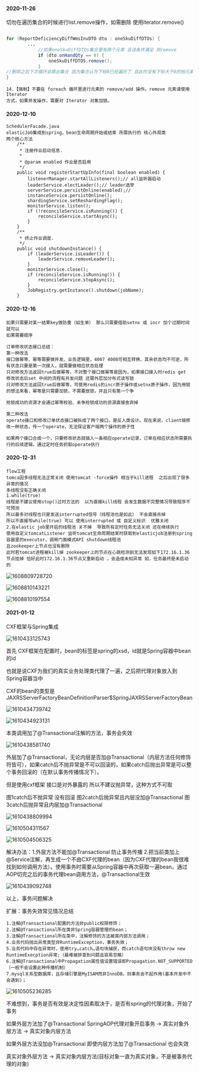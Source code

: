 

#### 2020-11-26

切勿在遍历集合的时候进行list.remove操作，如需删除 使用iterator.remove()

```java

for (ReportDeficiencyDiffWmsInvDTO dto : oneSkuDiffDTOs) {
		...
            //如果oneSkuDiffDTOs集合里有两个元素 且该条件满足 则remove
            if (dto.onHandQty == 0) {
                oneSkuDiffDTOS.remove();
            }
//删除之后下次循环会跳出集合 因为集合认为下标0已经遍历了 且此时没有下标大于0的他元素了
}
```



```
14.【强制】不要在 foreach 循环里进行元素的 remove/add 操作。remove 元素请使用 Iterator
方式，如果并发操作，需要对 Iterator 对象加锁。
```



#### 2020-12-10

```
SchedulerFacade.java
elasticJob集成到spring，bean生命周期开始或结束 所需执行的 核心外观类
两个核心方法
	/**
     * 注册作业启动信息.
     * 
     * @param enabled 作业是否启用
     */
    public void registerStartUpInfo(final boolean enabled) {
        listenerManager.startAllListeners();// all监听器启动
        leaderService.electLeader();// leader选举
        serverService.persistOnline(enabled);// 
        instanceService.persistOnline();
        shardingService.setReshardingFlag();
        monitorService.listen();
        if (!reconcileService.isRunning()) {
            reconcileService.startAsync();
        }
    }
    /**
     * 终止作业调度.
     */
    public void shutdownInstance() {
        if (leaderService.isLeader()) {
            leaderService.removeLeader();
        }
        monitorService.close();
        if (reconcileService.isRunning()) {
            reconcileService.stopAsync();
        }
        JobRegistry.getInstance().shutdown(jobName);
    }
```



#### 2020-12-16

```
如果只需要对某一结果key做防重（如生单） 那么只需要借助setnx 或 incr 加个过期时间就可以
如果需要顺序

订单修改状态接口总结：
第一种改法
接口做幂等、幂等需要做并发、业务逻辑里，4007 4008可相互转换、其余状态均不可逆，所有状态只要是第一次接入，就需要做相应状态处理
只对修改方法返回true后做幂等，不对整个接口做幂等是因为，如果接口接入时redis get 修改状态后set 中间的流程有并发问题 还需外层加分布式读写锁	
只对修改方法返回true后做幂等，可使用redis的incr原子操作或setnx原子操作，因为用锁的想法来看，幂等是只需要加锁，不需要放锁，并且只有第一个争

抢锁成功的资源才会通过幂等校验、未争抢锁成功的资源直接舍弃掉

第二种改法
operate接口和修改订单状态接口被拆成了两个接口，是反人类设计。现在来说，client端修改一种状态，传一个operate，无法保证客户端两个操作的原子性

如果两个接口合成一个，只要修改状态就插入一条相应operate记录，订单在相应状态所需要执行的后续逻辑，通过定时任务抓取operate执行
```



#### 2020-12-31

```
flow工程
tomca因多线程无法正常关闭 使用tomcat -force操作 相当于kill进程  之后出现了很多异常的情况
多线程没有正确关闭
1.while(true) 
线程是不建议使用stop()过时方法的  以为直接kill线程 会发生数据不完整情况导致程序不可预测
所以最多对线程也只是发送interrupted信号（线程池也是如此） 不会直接杀掉
所以不直接写while(true) 可以 使用interrupted 或 自定义标识  优雅关闭
2.在elastic job里开启的线程池 关不掉  导致所有定时任务无法关闭 还在继续执行
使用自定义tomcatListener 监听tomcat生命周期结束时获取到elasticjob注册到spring容器里的executor，调用门面模式API shutdown线程池
且zookeeper上节点也没有删除
此时若tomcat进程被kill掉 zookeeper上的节点在心跳检测前无法发现如下172.16.1.36节点挂掉 恰好此时172.16.1.36节点又重新启动 ，会造成未知异常 如，任务最终是未启动的  

```

![1608809728720](E:\ChunBo相关\笔记\1608809728720.png)

![1608810143221](E:\ChunBo相关\笔记\1608810143221.png)

![1608810197554](E:\ChunBo相关\笔记\1608810197554.png)



#### 2021-01-12

CXF框架与Spring集成

![1610433125743](E:\ChunBo相关\笔记\1610433125743.png)

首先 CXF框架在配置时，bean的标签是spring的xsd，id就是Spring容器中bean的id

也就是说CXF为我们的真实业务处理类代理了一遍，之后把代理对象放入到Spring容器当中

CXF的bean的类型是JAXRSServerFactoryBeanDefinitionParser$SpringJAXRSServerFactoryBean

![1610434739742](E:\ChunBo相关\笔记\1610434739742.png)

![1610434923131](E:\ChunBo相关\笔记\1610434923131.png)

本类调用加了@Transactional注解的方法，事务会失效

![1610438581740](E:\ChunBo相关\笔记\1610438581740.png)

外层加了@Transactional，无论内层是否加@Transactional（内层方法任何修饰符皆可），如果catch后不抛异常是不可以回滚的，如果catch后抛出异常是可以整个事务回滚的（在默认事务传播情况下）。

但是使用cxf框架 接口是对外暴露的 所以不建议抛异常，这种方式不可取

图1catch后不抛异常 没有回滚 图2catch后抛异常且内层没加@Transactional  图3catch后抛异常且内层加@Transactional 

![1610438809994](E:\ChunBo相关\笔记\1610438809994.png)

![1610504311567](E:\ChunBo相关\笔记\1610504311567.png)

![1610504506325](E:\ChunBo相关\笔记\1610504506325.png)

解决办法：1.外层方法不能加@Transactional 防止事务传播 2.把当前类加上@Service注解，再生成一个不由CXF代理的bean（因为CXF代理的bean我很难找到如何调用方法）。使用事务时需要从Spring容器中再次获取一遍bean，通过AOP切完之后的事务代理bean调用方法，@Transactional生效

![1610439092748](E:\ChunBo相关\笔记\1610439092748.png)

以上，事务问题解决

扩展：事务失效常见情况总结

```
1.注解@Transactional配置的方法非public权限修饰；
2.注解@Transactional所在类非Spring容器管理的bean；
3.注解@Transactional所在类中，注解修饰的方法被类内部方法调用；
4.业务代码抛出异常类型非RuntimeException，事务失效；
5.业务代码中存在异常时，使用try…catch…语句块捕获，而catch语句块没有throw new RuntimeExecption异常;（最难被排查到问题且容易忽略）
6.注解@Transactional中Propagation属性值设置错误即Propagation.NOT_SUPPORTED（一般不会设置此种传播机制）
7.mysql关系型数据库，且存储引擎是MyISAM而非InnoDB，则事务会不起作用(基本开发中不会遇到)；
```

![1610505236285](E:\ChunBo相关\笔记\1610505236285.png)

不难想到，事务是否有效是决定性因素取决于，是否有spring的代理对象，开始了事务

如果外层方法加了@Transactional  SpringAOP代理对象开启事务 -> 真实对象外层方法 -> 真实对象内层方法

如果外层方法没加@Transactional  即使内层方法加了@Transactional 也会失效

真实对象外层方法 -> 真实对象内层方法(目标对象一直为真实对象，不是被事务代理的对象)